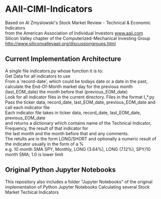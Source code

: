 # AAII-CIMI-Indicators

Based on Al Zmyslowski's Stock Market Review - Technical & Economic Indicators<br>
from the American Association of Individual Investors www.aaii.com<br>
Silicon Valley chapter of the Computerized-Mechanical Investing Group<br>
http://www.siliconvalleyaaii.org/discussiongroups.html<br>

## Current Implementation Architecture
A single file indicators.py whose function it is to:<br>
  Get Data for all indicators to use<br>
  From a 'record-date', which could be todays date or a date in the past, <br>
    calculate the End-Of-Month market day for the previous month (last_EOM_date) the month before that (previous_EOM_date)<br>
  Look for all indicator files in the current directory.  Files in the format I_*.py<br>
  Pass the ticker data, record_date, last_EOM_date, previous_EOM_date and call each indicator file<br>
Each indicator file takes in ticker data, record_date, last_EOM_date, previous_EOM_date <br>
  and returns a dictionary which contains name of the Technical Indicator, Frequency, the result of that indicator for<br>
  the last month and the month before that and any comments.<br>
  The retults are in the form LONG/SHORT and optionally a numeric result of the indicator usually in the form of a %<br>
  e.g. 10 month SMA SPY,	Monthly,	LONG (3.64%),	LONG (7.12%),	 SPY/10 month SMA; 1.0 is lower limit<br>
  
## Original Python Jupyter Notebooks
This repository also includes a folder "Jupyter Notebooks" of the original implementation of Python Jupyter Notebooks Calculating several Stock Market Techical Indicators


